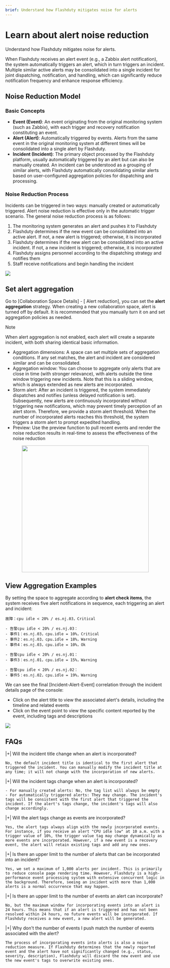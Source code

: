 ```yaml
---
brief: Understand how Flashduty mitigates noise for alerts
---
```


# Learn about alert noise reduction

Understand how Flashduty mitigates noise for alerts.

When Flashduty receives an alert event (e.g., a Zabbix alert notification), the system automatically triggers an alert, which in turn triggers an incident. Multiple similar active alerts may be consolidated into a single incident for joint dispatching, notification, and handling, which can significantly reduce notification frequency and enhance response efficiency.

## Noise Reduction Model

### Basic Concepts

- **Event (Event)**: An event originating from the original monitoring system (such as Zabbix), with each trigger and recovery notification constituting an event.
- **Alert (Alert)**: Automatically triggered by events. Alerts from the same event in the original monitoring system at different times will be consolidated into a single alert by Flashduty.
- **Incident (Incident)**: The primary object processed by the Flashduty platform, usually automatically triggered by an alert but can also be manually created. An incident can be understood as a grouping of similar alerts, with Flashduty automatically consolidating similar alerts based on user-configured aggregation policies for dispatching and processing.

### Noise Reduction Process

Incidents can be triggered in two ways: manually created or automatically triggered. Alert noise reduction is effective only in the automatic trigger scenario. The general noise reduction process is as follows:

1. The monitoring system generates an alert and pushes it to Flashduty
2. Flashduty determines if the new event can be consolidated into an active alert. If not, a new alert is triggered; otherwise, it is incorporated
3. Flashduty determines if the new alert can be consolidated into an active incident. If not, a new incident is triggered; otherwise, it is incorporated
4. Flashduty assigns personnel according to the dispatching strategy and notifies them
5. Staff receive notifications and begin handling the incident

![](https://fcdoc.github.io/img/zh/flashduty/alter/what_is_noise_reduction/1.avif)

## Set alert aggregation

Go to [Collaboration Space Details] - [ Alert reduction], you can set the **alert aggregation** strategy. When creating a new collaboration space, alert is turned off by default. It is recommended that you manually turn it on and set aggregation policies as needed.

> [!NOTE]
> When alert aggregation is not enabled, each alert will create a separate incident, with both sharing identical basic information.

- Aggregation dimensions: A space can set multiple sets of aggregation conditions. If any set matches, the alert and incident are considered similar and can be consolidated.
- Aggregation window: You can choose to aggregate only alerts that are close in time (with stronger relevance), with alerts outside the time window triggering new incidents. Note that this is a sliding window, which is always extended as new alerts are incorporated.
- Storm alert: After an incident is triggered, the system immediately dispatches and notifies (unless delayed notification is set). Subsequently, new alerts are continuously incorporated without triggering new notifications, which may prevent timely perception of an alert storm. Therefore, we provide a storm alert threshold. When the number of incorporated alerts reaches this threshold, the system triggers a storm alert to prompt expedited handling.
- Preview: Use the preview function to pull recent events and render the noise reduction results in real-time to assess the effectiveness of the noise reduction

<img src="https://fcdoc.github.io/img/zh/flashduty/alter/what_is_noise_reduction/2.avif" style="display: block; margin: 0 auto;" height="400">

## View Aggregation Examples

By setting the space to aggregate according to **alert check items**, the system receives five alert notifications in sequence, each triggering an alert and incident:

```
故障：cpu idle < 20% / es.nj.03，Critical

- 告警cpu idle < 20% / es.nj.03：
- 事件1：es.nj.03，cpu.idle = 10%，Critical
- 事件2：es.nj.03，cpu.idle = 18%，Warning
- 事件4：es.nj.03，cpu.idle = 10%，Ok

- 告警cpu idle < 20% / es.nj.01：
- 事件3：es.nj.01，cpu.idle = 15%，Warning

- 告警cpu idle < 20% / es.nj.02：
- 事件5：es.nj.02，cpu.idle = 19%，Warning
```

We can see the final [Incident-Alert-Event] correlation through the incident details page of the console:
- Click on the alert title to view the associated alert's details, including the timeline and related events
- Click on the event point to view the specific content reported by the event, including tags and descriptions

![](https://fcdoc.github.io/img/zh/flashduty/alter/what_is_noise_reduction/3.avif)

## FAQs

|+| Will the incident title change when an alert is incorporated?

    No, the default incident title is identical to the first alert that triggered the incident. You can manually modify the incident title at any time; it will not change with the incorporation of new alerts.

|+| Will the incident tags change when an alert is incorporated?

    - For manually created alerts: No, the tag list will always be empty
    - For automatically triggered alerts: They may change. The incident's tags will be consistent with the first alert that triggered the incident. If the alert's tags change, the incident's tags will also change accordingly.

|+| Will the alert tags change as events are incorporated?

    Yes, the alert tags always align with the newly incorporated events. For instance, if you receive an alert "CPU idle low" at 10 a.m. with a trigger value of 10%, the trigger value tag may change dynamically as more events are incorporated. However, if a new event is a recovery event, the alert will retain existing tags and add any new ones.

|+| Is there an upper limit to the number of alerts that can be incorporated into an incident?

    Yes, we set a maximum of 1,000 alerts per incident. This is primarily to reduce console page rendering time. However, Flashduty is a high-performance event processing system with extensive concurrent logic in the background. Therefore, seeing an incident with more than 1,000 alerts is a normal occurrence that may happen.

|+| Is there an upper limit to the number of events an alert can incorporate?

    No, but the maximum window for incorporating events into an alert is 24 hours. This means that if an alert is triggered and has not been resolved within 24 hours, no future events will be incorporated. If Flashduty receives a new event, a new alert will be generated.

|+| Why don't the number of events I push match the number of events associated with the alert?

    The process of incorporating events into alerts is also a noise reduction measure. If Flashduty determines that the newly reported event and the alert have not significantly changed (e.g., status, severity, description), Flashduty will discard the new event and use the new event's tags to overwrite existing ones.